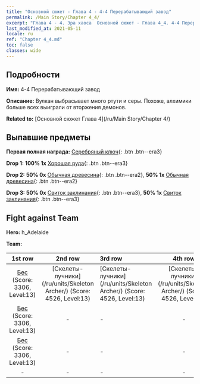 ```yaml
---
title: "Основной сюжет - Глава 4 - 4-4 Перерабатывающий завод"
permalink: /Main Story/Chapter 4_4/
excerpt: "Глава 4 - 4. Эра хаоса  Основной сюжет - Глава 4_4. 4-4 Перерабатывающий завод"
last_modified_at: 2021-05-11
locale: ru
ref: "Chapter 4_4.md"
toc: false
classes: wide
---
```


## Подробности

 **Имя:** 4-4 Перерабатывающий завод

 **Описание:** Вулкан выбрасывает много ртути и серы. Похоже, алхимики больше всех выиграли от вторжения демонов.

 **Related to:** [Основной сюжет Глава 4](/ru/Main Story/Chapter 4/)

## Выпавшие предметы

 **Первая полная награда:** [Серебряный ключ](/ItemsRU/con_693/){: .btn .btn--era3}

 **Drop 1:** **100% 1x** [Хорошая руда](/ItemsRU/mat_12/){: .btn .btn--era3}

 **Drop 2:** **50% 0x** [Обычная древесина](/ItemsRU/mat_7/){: .btn .btn--era2}, **50% 1x** [Обычная древесина](/ItemsRU/mat_7/){: .btn .btn--era2}

 **Drop 3:** **50% 0x** [Свиток заклинания](/ItemsRU/con_694/){: .btn .btn--era3}, **50% 1x** [Свиток заклинания](/ItemsRU/con_694/){: .btn .btn--era3}


## Fight against Team
 **Hero:** h_Adelaide

 **Team:**


  | 1st row | 2nd row | 3rd row | 4th row |
  |:----:|:----:|:----|:----:|
  | [Бес](/ru/units/Imp/) (Score: 3306, Level:13)  | [Скелеты-лучники](/ru/units/Skeleton Archer/) (Score: 4526, Level:13)  | [Скелеты-лучники](/ru/units/Skeleton Archer/) (Score: 4526, Level:13)  | [Скелеты-лучники](/ru/units/Skeleton Archer/) (Score: 4526, Level:13)  |
  | [Бес](/ru/units/Imp/) (Score: 3306, Level:13)  | - | - | - |
  | [Бес](/ru/units/Imp/) (Score: 3306, Level:13)  | - | - | - |
  | - | - | - | - |


